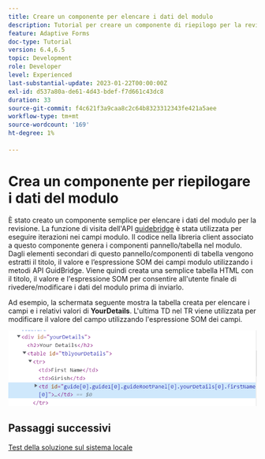 ```yaml
---
title: Creare un componente per elencare i dati del modulo
description: Tutorial per creare un componente di riepilogo per la revisione dei dati del modulo prima dell’invio.
feature: Adaptive Forms
doc-type: Tutorial
version: 6.4,6.5
topic: Development
role: Developer
level: Experienced
last-substantial-update: 2023-01-22T00:00:00Z
exl-id: d537a80a-de61-4d43-bdef-f7d661c43dc8
duration: 33
source-git-commit: f4c621f3a9caa8c2c64b8323312343fe421a5aee
workflow-type: tm+mt
source-wordcount: '169'
ht-degree: 1%

---
```


# Crea un componente per riepilogare i dati del modulo

È stato creato un componente semplice per elencare i dati del modulo per la revisione. La funzione di visita dell&#39;API [guidebridge](https://developer.adobe.com/experience-manager/reference-materials/6-5/forms/javascript-api/GuideBridge.html?q=visit) è stata utilizzata per eseguire iterazioni nei campi modulo. Il codice nella libreria client associato a questo componente genera i componenti pannello/tabella nel modulo. Dagli elementi secondari di questo pannello/componenti di tabella vengono estratti il titolo, il valore e l’espressione SOM dei campi modulo utilizzando i metodi API GuidBridge. Viene quindi creata una semplice tabella HTML con il titolo, il valore e l&#39;espressione SOM per consentire all&#39;utente finale di rivedere/modificare i dati del modulo prima di inviarlo.

Ad esempio, la schermata seguente mostra la tabella creata per elencare i campi e i relativi valori di **YourDetails**. L&#39;ultima TD nel TR viene utilizzata per modificare il valore del campo utilizzando l&#39;espressione SOM dei campi.

![visit-func](assets/visit-function.png)

## Passaggi successivi

[Test della soluzione sul sistema locale](./deploy-on-your-system.md)

